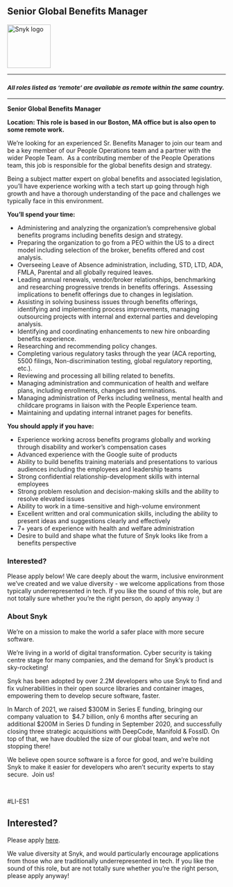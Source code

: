 Senior Global Benefits Manager
---

<img src="https://res.cloudinary.com/snyk/image/upload/v1537345894/press-kit/brand/logo-black.png" width="100" alt="Snyk logo" />

<hr>
<h3><em><strong><sub>All roles listed as ‘remote’ are available as remote within the same country.</sub></strong></em></h3>
<hr>
<p><strong>Senior Global Benefits Manager</strong></p>
<p><strong>Location: This role is based in our Boston, MA office but is also open to some remote work.</strong></p>
<p><span style="font-weight: 400;">We’re looking for an experienced Sr. Benefits Manager to join our team and be a key member of our People Operations team and a partner with the wider People Team.&nbsp; </span><span style="font-weight: 400;">As a contributing member of the People Operations team, this job is responsible for the global benefits design and strategy.</span></p>
<p><span style="font-weight: 400;">Being a subject matter expert on global benefits and associated legislation, you’ll have experience working with a tech start up going through high growth and have a thorough understanding of the pace and challenges we typically face in this environment.</span></p>
<p><strong>You’ll spend your time:</strong></p>
<ul>
<li style="font-weight: 400;"><span style="font-weight: 400;">Administering and analyzing the organization’s comprehensive global benefits programs including benefits design and strategy.</span></li>
<li style="font-weight: 400;"><span style="font-weight: 400;">Preparing the organization to go from a PEO within the US to a direct model including selection of the broker, benefits offered and cost analysis.</span></li>
<li style="font-weight: 400;"><span style="font-weight: 400;">Overseeing Leave of Absence administration, including, STD, LTD, ADA, FMLA, Parental and all globally required leaves.</span></li>
<li style="font-weight: 400;"><span style="font-weight: 400;">Leading annual renewals, vendor/broker relationships, benchmarking and researching progressive trends in benefits offerings.&nbsp; Assessing implications to benefit offerings due to changes in legislation.</span></li>
<li style="font-weight: 400;"><span style="font-weight: 400;">Assisting in solving business issues through benefits offerings, identifying and implementing process improvements, managing outsourcing projects with internal and external parties and developing analysis.</span></li>
<li style="font-weight: 400;"><span style="font-weight: 400;">Identifying and coordinating enhancements to new hire onboarding benefits experience.</span></li>
<li style="font-weight: 400;"><span style="font-weight: 400;">Researching and recommending policy changes.</span></li>
<li style="font-weight: 400;"><span style="font-weight: 400;">Completing various regulatory tasks through the year (ACA reporting, 5500 filings, Non-discrimination testing, global regulatory reporting, etc.).</span></li>
<li style="font-weight: 400;"><span style="font-weight: 400;">Reviewing and processing all billing related to benefits.</span></li>
<li style="font-weight: 400;"><span style="font-weight: 400;">Managing administration and communication of health and welfare plans, including enrollments, changes and terminations.</span></li>
<li style="font-weight: 400;"><span style="font-weight: 400;">Managing administration of Perks including wellness, mental health and childcare programs in liaison with the People Experience team.</span></li>
<li style="font-weight: 400;"><span style="font-weight: 400;">Maintaining and updating internal intranet pages for benefits.</span></li>
</ul>
<p><strong>You should apply if you have:</strong></p>
<ul>
<li style="font-weight: 400;"><span style="font-weight: 400;">Experience working across benefits programs globally and working through disability and worker’s compensation cases</span></li>
<li style="font-weight: 400;"><span style="font-weight: 400;">Advanced experience with the Google suite of products</span></li>
<li style="font-weight: 400;"><span style="font-weight: 400;">Ability to build benefits training materials and presentations to various audiences including the employees and leadership teams&nbsp;</span></li>
<li style="font-weight: 400;"><span style="font-weight: 400;">Strong confidential relationship-development skills with internal employees</span></li>
<li style="font-weight: 400;"><span style="font-weight: 400;">Strong problem resolution and decision-making skills and the ability to resolve elevated issues</span></li>
<li style="font-weight: 400;"><span style="font-weight: 400;">Ability to work in a time-sensitive and high-volume environment</span></li>
<li style="font-weight: 400;"><span style="font-weight: 400;">Excellent written and oral communication skills, including the ability to present ideas and suggestions clearly and effectively</span></li>
<li style="font-weight: 400;"><span style="font-weight: 400;">7+ years of experience with health and welfare administration</span></li>
<li style="font-weight: 400;"><span style="font-weight: 400;">Desire to build and shape what the future of Snyk looks like from a benefits perspective</span></li>
</ul>
<h3><strong>Interested?</strong></h3>
<p><span style="font-weight: 400;">Please apply below! We care deeply about the warm, inclusive environment we’ve created and we value diversity - we welcome applications from those typically underrepresented in tech. If you like the sound of this role, but are not totally sure whether you’re the right person, do apply anyway :)</span></p>
<h3><strong>About Snyk</strong></h3>
<p><span style="font-weight: 400;">We’re on a mission to make the world a safer place with more secure software.</span></p>
<p><span style="font-weight: 400;">We’re living in a world of digital transformation. Cyber security is taking centre stage for many companies, and the demand for Snyk’s product is sky-rocketing!&nbsp;&nbsp;</span></p>
<p><span style="font-weight: 400;">Snyk has been adopted by over 2.2M developers who use Snyk to find and fix vulnerabilities in their open source libraries and container images, empowering them to develop secure software, faster.</span></p>
<p><span style="font-weight: 400;">In March of 2021, we raised $300M in Series E funding, bringing our company valuation to&nbsp; $4.7 billion, only 6 months after securing an additional $200M in Series D funding in September 2020, and successfully closing three strategic acquisitions with DeepCode, Manifold &amp; FossID. On top of that, we have doubled the size of our global team, and we’re not stopping there!&nbsp;&nbsp;</span></p>
<p><span style="font-weight: 400;">We believe open source software is a force for good, and we’re building Snyk to make it easier for developers who aren’t security experts to stay secure.&nbsp; Join us!</span></p>
<p>&nbsp;</p>
<p><span style="font-weight: 400;">#LI-ES1&nbsp;</span></p>

Interested?
---

Please apply [here](https://boards.greenhouse.io/snyk/jobs/5166539002#app).

We value diversity at Snyk, and would particularly encourage applications from those who are traditionally underrepresented in tech.
If you like the sound of this role, but are not totally sure whether you’re the right person, please apply anyway!
